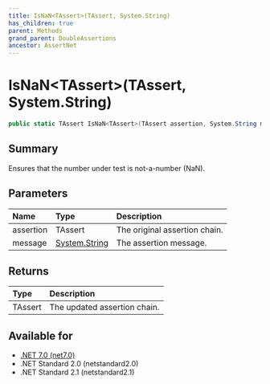 ```yaml
---
title: IsNaN<TAssert>(TAssert, System.String)
has_children: true
parent: Methods
grand_parent: DoubleAssertions
ancestor: AssertNet
---
```

# IsNaN&lt;TAssert&gt;(TAssert, System.String)

```csharp
public static TAssert IsNaN<TAssert>(TAssert assertion, System.String message);
```

## Summary
Ensures that the number under test is not-a-number (NaN).

## Parameters
| Name      | Type                                                                        | Description                   |
|:----------|:----------------------------------------------------------------------------|:------------------------------|
| assertion | TAssert                                                                     | The original assertion chain. |
| message   | [System.String](https://learn.microsoft.com/en-us/dotnet/api/system.string) | The assertion message.        |


## Returns
| Type    | Description                  |
|:--------|:-----------------------------|
| TAssert | The updated assertion chain. |

## Available for
- [.NET 7.0 (net7.0)](https://versionsof.net/core/7.0/)
- .NET Standard 2.0 (netstandard2.0)
- .NET Standard 2.1 (netstandard2.1)
